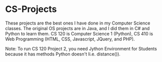 # CS-Projects
These projects are the best ones I have done in my Computer Science classes. The original OS projects are in Java, and I did them in C# and Python to learn them. CS 120 is Computer Science 1 (Python), CS 410 is Web Programming (HTML, CSS, Javascript, JQuery, and PHP).

Note: To run CS 120 Project 2, you need Jython Environment for Students because it has methods Python doesn't Ii.e. distance()).
